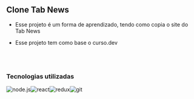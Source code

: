## Clone Tab News

- Esse projeto é um forma de aprendizado, tendo como copia o site do <a link="https://www.tabnews.com.br/" target="_blank">Tab News</a>

- Esse projeto tem como base o <a link="https://curso.dev/"  target="_blank">curso.dev</a>

</br>
</br>

### Tecnologias utilizadas

<div style="display: flex ; justify-contente:center"></br>
    <img align="center" alt="node.js" src="https://img.shields.io/badge/Node.js-43853D?style=for-the-badge&logo=node.js&logoColor=white"/>
    <img align="center" alt="react" src="https://img.shields.io/badge/React-20232A?style=for-the-badge&logo=react&logoColor=61DAFB"/>
    <img align="center" alt="redux" src="https://img.shields.io/badge/Redux-593D88?style=for-the-badge&logo=redux&logoColor=white"/>
    <img align="center" alt="git" src="https://img.shields.io/badge/GIT-E44C30?style=for-the-badge&logo=git&logoColor=white"/>
</div>
